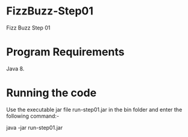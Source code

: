 # FizzBuzz-Step01
Fizz Buzz Step 01

Program Requirements
====================
Java 8.

Running the code
================
Use the executable jar file run-step01.jar in the bin folder and enter the following command:- 

java -jar run-step01.jar
